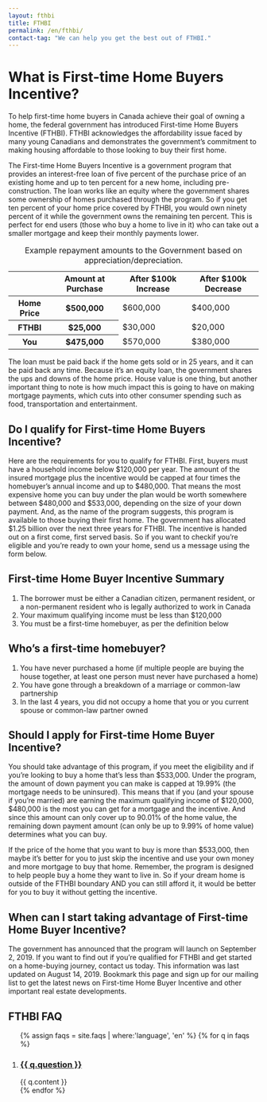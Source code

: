 ```yaml
---
layout: fthbi
title: FTHBI
permalink: /en/fthbi/
contact-tag: "We can help you get the best out of FTHBI."
---
```

# What is First-time Home Buyers Incentive?

To help first-time home buyers in Canada achieve their goal of owning a home, the federal government has introduced First-time Home Buyers Incentive (FTHBI). FTHBI acknowledges the affordability issue faced by many young Canadians and demonstrates the government’s commitment to making housing affordable to those looking to buy their first home.

The First-time Home Buyers Incentive is a government program that provides an interest-free loan of five percent of the purchase price of an existing home and up to ten percent for a new home, including pre-construction. The loan works like an equity where the government shares some ownership of homes purchased through the program. So if you get ten percent of your home price covered by FTHBI, you would own ninety percent of it while the government owns the remaining ten percent. This is perfect for end users (those who buy a home to live in it) who can take out a smaller mortgage and keep their monthly payments lower.

<table>
    <caption>Example repayment amounts to the Government based on appreciation/depreciation.</caption>
    <thead>
        <tr>
            <th scope="col"></th>
            <th scope="col">Amount at Purchase</th>
            <th scope="col">After $100k Increase</th>
            <th scope="col">After $100k Decrease</th>
        </tr>
    </thead>
    <tbody>
        <tr>
            <th scope="row">Home Price</th>
            <th scope="row">$500,000</th>
            <td>$600,000</td>
            <td>$400,000</td>
        </tr>
        <tr>
            <th scope="row">FTHBI</th>
            <th scope="row">$25,000</th>
            <td>$30,000</td>
            <td>$20,000</td>
        </tr>
        <tr>
            <th scope="row">You</th>
            <th scope="row">$475,000</th>
            <td>$570,000</td>
            <td>$380,000</td>
        </tr>
    </tbody>
</table>

The loan must be paid back if the home gets sold or in 25 years, and it can be paid back any time. Because it’s an equity loan, the government shares the ups and downs of the home price.
House value is one thing, but another important thing to note is how much impact this is going to have on making mortgage payments, which cuts into other consumer spending such as food, transportation and entertainment.

## Do I qualify for First-time Home Buyers Incentive?

Here are the requirements for you to qualify for FTHBI. First, buyers must have a household income below $120,000 per year. The amount of the insured mortgage plus the incentive would be capped at four times the homebuyer’s annual income and up to $480,000. That means the most expensive home you can buy under the plan would be worth somewhere between $480,000 and $533,000, depending on the size of your down payment.
And, as the name of the program suggests, this program is available to those buying their first home.
The government has allocated $1.25 billion over the next three years for FTHBI. The incentive is handed out on a first come, first served basis. So if you want to checkif you’re eligible and you’re ready to own your home, send us a message using the form below.

## First-time Home Buyer Incentive Summary

1. The borrower must be either a Canadian citizen, permanent resident, or a non-permanent resident who is legally authorized to work in Canada
2. Your maximum qualifying income must be less than $120,000
3. You must be a first-time homebuyer, as per the definition below

## Who’s a first-time homebuyer?
1. You have never purchased a home (if multiple people are buying the house together, at least one person must never have purchased a home)
2. You have gone through a breakdown of a marriage or common-law partnership
3. In the last 4 years, you did not occupy a home that you or you current spouse or common-law partner owned

## Should I apply for First-time Home Buyer Incentive?
You should take advantage of this program, if you meet the eligibility and if you’re looking to buy a home that’s less than $533,000. Under the program, the amount of down payment you can make is capped at 19.99% (the mortgage needs to be uninsured). This means that if you (and your spouse if you’re married) are earning the maximum qualifying income of $120,000, $480,000 is the most you can get for a mortgage and the incentive. And since this amount can only cover up to 90.01% of the home value, the remaining down payment amount (can only be up to 9.99% of home value) determines what you can buy.

If the price of the home that you want to buy is more than $533,000, then maybe it’s better for you to just skip the incentive and use your own money and more mortgage to buy that home. Remember, the program is designed to help people buy a home they want to live in. So if your dream home is outside of the FTHBI boundary AND you can still afford it, it would be better for you to buy it without getting the incentive.

## When can I start taking advantage of First-time Home Buyer Incentive?

The government has announced that the program will launch on September 2, 2019.
If you want to find out if you’re qualified for FTHBI and get started on a home-buying journey, contact us today.
This information was last updated on August 14, 2019. Bookmark this page and sign up for our mailing list to get the latest news on First-time Home Buyer Incentive and other important real estate developments.

## FTHBI FAQ
<ol class="alt">
{% assign faqs = site.faqs | where:'language', 'en' %}
{% for q in faqs %}
    <li>
        <h3><a data-toggle="collapse" href="#{{ q.qid }}" role="button" aria-expanded="false" aria-controls="question {{ q.qid }}">
            {{ q.question }}</a></h3>
        <div id="{{ q.qid }}" class="collapse">
        {{ q.content }}
        </div>
    </li>
{% endfor %}
</ol>
